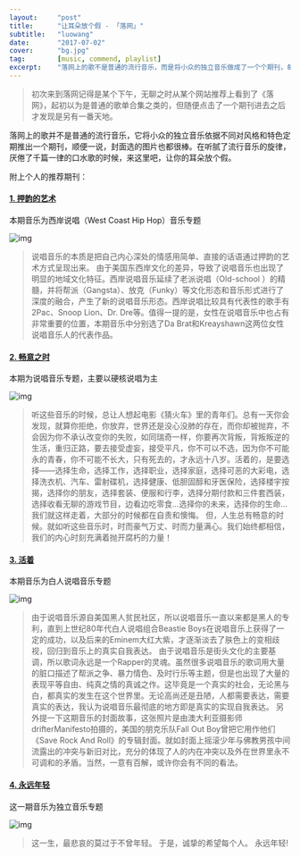```yaml
---
layout:     "post"
title:      "让耳朵放个假 - 「落网」"
subtitle:   "luowang"
date:       "2017-07-02"
cover:      "bg.jpg"
tag:        [music, commend, playlist]
excerpt:    "落网上的歌不是普通的流行音乐，而是将小众的独立音乐做成了一个个期刊，每一个都是独具特色。"
---
```


> 初次来到落网记得是某个下午，无聊之时从某个网站推荐上看到了《落网》，起初以为是普通的歌单合集之类的，但随便点击了一个期刊进去之后才发现是另有一番天地。

落网上的歌并不是普通的流行音乐，它将小众的独立音乐依据不同对风格和特色定期推出一个期刊，顺便一说，封面选的图片也都很棒。在听腻了流行音乐的旋律，厌倦了千篇一律的口水歌的时候，来这里吧，让你的耳朵放个假。

附上个人的推荐期刊：

#### [1. 押韵的艺术](http://www.luoo.net/music/621)
本期音乐为西岸说唱（West Coast Hip Hop）音乐专题

![img](https://i.loli.net/2018/07/10/5b441dc8b0c9f.jpg)

> 说唱音乐的本质是把自己内心深处的情感用简单、直接的话语通过押韵的艺术方式呈现出来。
由于美国东西岸文化的差异，导致了说唱音乐也出现了明显的地域文化特征。西岸说唱音乐延续了老派说唱（Old-school ）的精髓，并将帮派（Gangsta）、放克（Funky）等文化形态和音乐形式进行了深度的融合，产生了新的说唱音乐形态。西岸说唱比较具有代表性的歌手有2Pac、Snoop Lion、Dr. Dre等。值得一提的是，女性在说唱音乐中也占有非常重要的位置，本期音乐中分别选了Da Brat和Kreayshawn这两位女性说唱音乐人的代表作品。

#### [2. 畅意之时](http://www.luoo.net/music/650)
本期为说唱音乐专题，主要以硬核说唱为主

![img](https://i.loli.net/2018/07/10/5b441dd90d545.jpg)

> 听这些音乐的时候，总让人想起电影《猜火车》里的青年们。总有一天你会发现，就算你拒绝，你放弃，世界还是没心没肺的存在，而你却被抛弃，不会因为你不承认改变你的失败，如同瑞奇一样，你要再次背叛，背叛叛逆的生活，重归正路，要去接受虚妄，接受平凡，你不可以不选，因为你不可能永的青春，你不可能不长大，只有死去的，才永远十八岁。活着的，是要选择——选择生命，选择工作，选择职业，选择家庭，选择可恶的大彩电，选择洗衣机、汽车、雷射碟机，选择健康、低胆固醇和牙医保险，选择楼宇按揭，选择你的朋友，选择套装、便服和行李，选择分期付款和三件套西装，选择收看无聊的游戏节目，边看边吃零食...选择你的未来，选择你的生命...
我们就这样走着，大部分的时候都在自责和懊悔。
但，人生总有畅意的时候。就如听这些音乐时，时而豪气万丈、时而力量满心。我们始终都相信，我们的内心时刻充满着抛开腐朽的力量！

#### [3. 活着](http://www.luoo.net/music/798")
本期音乐为白人说唱音乐专题

![img](https://i.loli.net/2018/07/10/5b441de09379c.jpg)

> 由于说唱音乐源自美国黑人贫民社区，所以说唱音乐一直以来都是黑人的专利，直到上世纪80年代白人说唱组合Beastie Boys在说唱音乐上获得了一定的成功，以及后来的Eminem大红大紫，才逐渐淡去了肤色上的变相歧视，回归到音乐上的真实自我表达。
由于说唱音乐是街头文化的主要基调，所以歌词永远是一个Rapper的灵魂。虽然很多说唱音乐的歌词用大量的脏口描述了帮派之争、暴力情色、及时行乐等主题，但是也出现了大量的表现平等自由、纯真之情的真诚之作。这毕竟是一个真实的社会，无论黑与白，都真实的发生在这个世界里。无论高尚还是丑陋，人都需要表达，需要真实的表达，我认为说唱音乐最彻底的地方即是真实的实现自我表达。
另外提一下这期音乐的封面故事，这张照片是由澳大利亚摄影师drifterManifesto拍摄的，美国的朋克乐队Fall Out Boy曾把它用作他们《Save Rock And Roll》的专辑封面。就如封面上摇滚少年与佛教男孩中间流露出的冲突与新旧对比，充分的体现了人的内在冲突以及外在世界里永不可调和的矛盾。当然，一意有百解，或许你会有不同的看法。

#### [4. 永远年轻](http://www.luoo.net/music/643)
这一期音乐为独立音乐专题

![img](https://i.loli.net/2018/07/10/5b441dede5d43.jpg)

> 这一生，最悲哀的莫过于不曾年轻。
于是，诚挚的希望每个人。
永远年轻!
